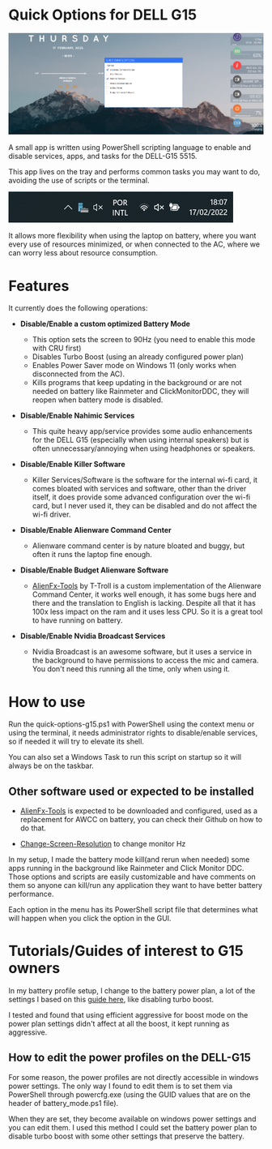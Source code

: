 # Quick Options for DELL G15

![quick-options](./quick-options.png)

A small app is written using PowerShell scripting language to enable and disable services, apps, and tasks for the DELL-G15 5515.

This app lives on the tray and performs common tasks you may want to do, avoiding the use of scripts or the terminal.

![quick-options](./taskbar.png)

It allows more flexibility when using the laptop on battery, where you want every use of resources minimized, or when connected to the AC, where we can worry less about resource consumption.

# Features

It currently does the following operations:

- **Disable/Enable a custom optimized Battery Mode**
    - This option sets the screen to 90Hz (you need to enable this mode with CRU first)
    - Disables Turbo Boost (using an already configured power plan)
    - Enables Power Saver mode on Windows 11 (only works when disconnected from the AC).
    - Kills programs that keep updating in the background or are not needed on battery like Rainmeter and ClickMonitorDDC, they will reopen when battery mode is disabled.

- **Disable/Enable Nahimic Services**
    - This quite heavy app/service provides some audio enhancements for the DELL G15 (especially when using internal speakers) but is often unnecessary/annoying when using headphones or speakers.

- **Disable/Enable Killer Software**
    - Killer Services/Software is the software for the internal wi-fi card, it comes bloated with services and software, other than the driver itself, it does provide some advanced configuration over the wi-fi card, but I never used it, they can be disabled and do not affect the wi-fi driver. 

- **Disable/Enable Alienware Command Center**
    - Alienware command center is by nature bloated and buggy, but often it runs the laptop fine enough.

- **Disable/Enable Budget Alienware Software**
    - [AlienFx-Tools](https://github.com/T-Troll/alienfx-tools) by T-Troll is a custom implementation of the Alienware Command Center, it works well enough, it has some bugs here and there and the translation to English is lacking. Despite all that it has 100x less impact on the ram and it uses less CPU. So it is a great tool to have running on battery.

- **Disable/Enable Nvidia Broadcast Services**
    - Nvidia Broadcast is an awesome software, but it uses a service in the background to have permissions to access the mic and camera. You don't need this running all the time, only when using it.  

# How to use
Run the quick-options-g15.ps1 with PowerShell using the context menu or using the terminal, it needs administrator rights to disable/enable services, so if needed it will try to elevate its shell.

You can also set a Windows Task to run this script on startup so it will always be on the taskbar.

## Other software used or expected to be installed

- [AlienFx-Tools](https://github.com/T-Troll/alienfx-tools) is expected to be downloaded and configured, used as a replacement for AWCC on battery, you can check their Github on how to do that.

- [Change-Screen-Resolution](https://tools..at/change-screen-resolution/) to change monitor Hz

In my setup, I made the battery mode kill(and rerun when needed) some apps running in the background like Rainmeter and Click Monitor DDC. Those options and scripts are easily customizable and have comments on them so anyone can kill/run any application they want to have better battery performance.

Each option in the menu has its PowerShell script file that determines what will happen when you click the option in the GUI. 

# Tutorials/Guides of interest to G15 owners 

In my battery profile setup, I change to the battery power plan, a lot of the settings I based on this [guide here](https://www.reddit.com/r/AcerNitro/comments/rfwjah/how_i_achieved_12_hours_battery_lifeguide/), like disabling turbo boost.

I tested and found that using efficient aggressive for boost mode on the power plan settings didn't affect at all the boost, it kept running as aggressive. 

## How to edit the power profiles on the DELL-G15

For some reason, the power profiles are not directly accessible in windows power settings. The only way I found to edit them is to set them via PowerShell through powercfg.exe (using the GUID values that are on the header of battery_mode.ps1 file). 

When they are set, they become available on windows power settings and you can edit them. I used this method I could set the battery power plan to disable turbo boost with some other settings that preserve the battery.